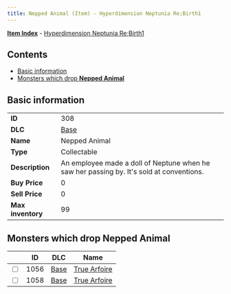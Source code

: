 ```yaml
---
title: Nepped Animal (Item) - Hyperdimension Neptunia Re;Birth1
---
```


[**Item Index**](/neptunia/rb1/item/index.html) - [Hyperdimension Neptunia Re;Birth1](/neptunia/rb1)

## Contents

- [Basic information](#basic-information)
- [Monsters which drop **Nepped Animal**](#monsters-which-drop-nepped-animal)

## Basic information

|   |   |
| -- | -- |
| **ID** | 308 |
| **DLC** | [Base](/neptunia/rb1/dlc/1-base.html) |
| **Name** | Nepped Animal |
| **Type** | Collectable |
| **Description** | An employee made a doll of Neptune when he saw her passing by. It's sold at conventions. |
| **Buy Price** | 0 |
| **Sell Price** | 0 |
| **Max inventory** | 99 |


## Monsters which drop **Nepped Animal**

|    | ID | DLC | Name |
| -- | -- | --- | ---- |
| <input type="checkbox" id="rb1-monster-1-1056" class="trackbox" /> | 1056 | [Base](/neptunia/rb1/dlc/1-base.html) | [True Arfoire](/neptunia/rb1/monster/1-1056-true-arfoire.html) |
| <input type="checkbox" id="rb1-monster-1-1058" class="trackbox" /> | 1058 | [Base](/neptunia/rb1/dlc/1-base.html) | [True Arfoire](/neptunia/rb1/monster/1-1058-true-arfoire.html) |

